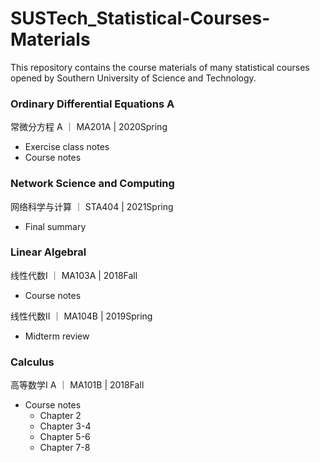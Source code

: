 # SUSTech_Statistical-Courses-Materials

This repository contains the course materials of many statistical courses opened by Southern University of Science and Technology.

### Ordinary Differential Equations A
常微分方程 A ｜ MA201A | 2020Spring
- Exercise class notes
- Course notes
  

### Network Science and Computing
网络科学与计算 ｜ STA404 | 2021Spring
- Final summary
  

### Linear Algebral
线性代数I ｜ MA103A | 2018Fall
- Course notes

线性代数II ｜ MA104B | 2019Spring
- Midterm review


### Calculus
高等数学I A ｜ MA101B | 2018Fall
- Course notes
  - Chapter 2
  - Chapter 3-4
  - Chapter 5-6
  - Chapter 7-8
